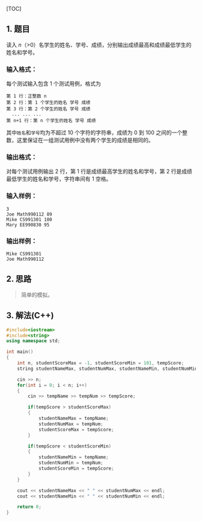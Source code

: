 [TOC]

## 1. 题目

读入 *n*（>0）名学生的姓名、学号、成绩，分别输出成绩最高和成绩最低学生的姓名和学号。

### 输入格式：

每个测试输入包含 1 个测试用例，格式为

```
第 1 行：正整数 n
第 2 行：第 1 个学生的姓名 学号 成绩
第 3 行：第 2 个学生的姓名 学号 成绩
  ... ... ...
第 n+1 行：第 n 个学生的姓名 学号 成绩
```

其中`姓名`和`学号`均为不超过 10 个字符的字符串，成绩为 0 到 100 之间的一个整数，这里保证在一组测试用例中没有两个学生的成绩是相同的。

### 输出格式：

对每个测试用例输出 2 行，第 1 行是成绩最高学生的姓名和学号，第 2 行是成绩最低学生的姓名和学号，字符串间有 1 空格。

### 输入样例：

```in
3
Joe Math990112 89
Mike CS991301 100
Mary EE990830 95
```

### 输出样例：

```out
Mike CS991301
Joe Math990112
```



## 2. 思路

> 简单的模拟。



## 3. 解法(C++)

```C++
#include<iostream>
#include<string>
using namespace std;

int main()
{
    int n, studentScoreMax = -1, studentScoreMin = 101, tempScore;
    string studentNameMax, studentNumMax, studentNameMin, studentNumMin, tempName, tempNum;

    cin >> n;
    for(int i = 0; i < n; i++)
    {
        cin >> tempName >> tempNum >> tempScore;

        if(tempScore > studentScoreMax)
        {
            studentNameMax = tempName;
            studentNumMax = tempNum;
            studentScoreMax = tempScore;
        }

        if(tempScore < studentScoreMin)
        {
            studentNameMin = tempName;
            studentNumMin = tempNum;
            studentScoreMin = tempScore;
        }
    }

    cout << studentNameMax << " " << studentNumMax << endl;
    cout << studentNameMin << " " << studentNumMin << endl;

    return 0;
}
```

